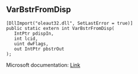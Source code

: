 ## VarBstrFromDisp

```
[DllImport("oleaut32.dll", SetLastError = true)]
public static extern int VarBstrFromDisp(
   IntPtr pdispIn,
   int lcid,
   uint dwFlags,
   out IntPtr pbstrOut
);
```

Microsoft documentation: [Link](https://docs.microsoft.com/en-us/windows/win32/api/oleauto/nf-oleauto-varbstrfromdisp)
